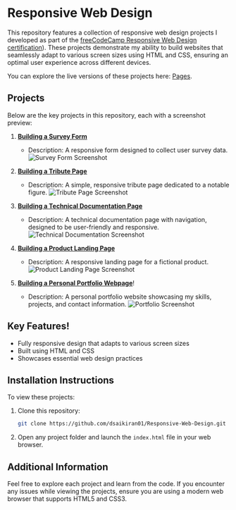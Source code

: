 <!-- <p align="center">
  <img src="https://upload.wikimedia.org/wikipedia/commons/thumb/3/39/FreeCodeCamp_logo.png/320px-FreeCodeCamp_logo.png" alt="freeCodeCamp Logo"/>
</p> -->

# Responsive Web Design

This repository features a collection of responsive web design projects I developed as part of the [freeCodeCamp Responsive Web Design certification](https://www.freecodecamp.org/learn/2022/responsive-web-design/)). These projects demonstrate my ability to build websites that seamlessly adapt to various screen sizes using HTML and CSS, ensuring an optimal user experience across different devices.

You can explore the live versions of these projects here: [Pages](https://dsaikiran01.github.io/Responsive-Web-Design/).

## Projects

Below are the key projects in this repository, each with a screenshot preview:

1. **[Building a Survey Form](https://dsaikiran01.github.io/Responsive-Web-Design/01-Building-a-Survey-Form/)**
   - Description: A responsive form designed to collect user survey data.
   ![Survey Form Screenshot](https://github.com/user-attachments/assets/7cf652d5-6ed2-47c8-994b-176e2d9db8fb)
     
2. **[Building a Tribute Page](https://dsaikiran01.github.io/Responsive-Web-Design/02-Building-a-Tribute-Page/)**
   - Description: A simple, responsive tribute page dedicated to a notable figure.
   ![Tribute Page Screenshot](https://github.com/user-attachments/assets/f7d867e9-0082-4dcc-b322-67f3f9ed093a)


3. **[Building a Technical Documentation Page](https://dsaikiran01.github.io/Responsive-Web-Design/03-Building-a-Technical-Documentation-Page/)**
   - Description: A technical documentation page with navigation, designed to be user-friendly and responsive.
   ![Technical Documentation Screenshot](https://github.com/user-attachments/assets/0e82fa72-3e0f-4cde-9690-f9cea7632b0b)

4. **[Building a Product Landing Page](https://dsaikiran01.github.io/Responsive-Web-Design/04-Building-a-Product-Landing-Page/)**
   - Description: A responsive landing page for a fictional product.
   ![Product Landing Page Screenshot](https://github.com/user-attachments/assets/5f052a35-49e4-4125-bb92-46ac8c1e0d42)

5. **[Building a Personal Portfolio Webpage](https://dsaikiran01.github.io/Responsive-Web-Design/05-Building-a-Personal-Portfolio-Webpage/)**!

   - Description: A personal portfolio website showcasing my skills, projects, and contact information.
   ![Portfolio Screenshot](https://github.com/user-attachments/assets/5cb30627-e93c-462d-88de-ddddec096317)

## Key Features!

- Fully responsive design that adapts to various screen sizes
- Built using HTML and CSS
- Showcases essential web design practices

## Installation Instructions

To view these projects:

1. Clone this repository:  
   ```bash
   git clone https://github.com/dsaikiran01/Responsive-Web-Design.git
   ```
2. Open any project folder and launch the `index.html` file in your web browser.

## Additional Information

Feel free to explore each project and learn from the code. If you encounter any issues while viewing the projects, ensure you are using a modern web browser that supports HTML5 and CSS3.
